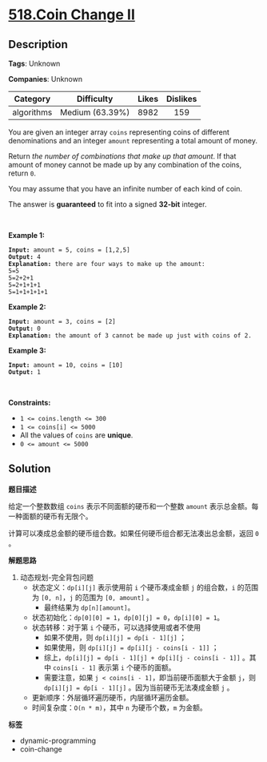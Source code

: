 # [518.Coin Change II](https://leetcode.com/problems/coin-change-ii/description/)

## Description

**Tags**: Unknown

**Companies**: Unknown

|  Category  |   Difficulty    | Likes | Dislikes |
| :--------: | :-------------: | :---: | :------: |
| algorithms | Medium (63.39%) | 8982  |   159    |

<p>You are given an integer array <code>coins</code> representing coins of different denominations and an integer <code>amount</code> representing a total amount of money.</p>
<p>Return <em>the number of combinations that make up that amount</em>. If that amount of money cannot be made up by any combination of the coins, return <code>0</code>.</p>
<p>You may assume that you have an infinite number of each kind of coin.</p>
<p>The answer is <strong>guaranteed</strong> to fit into a signed <strong>32-bit</strong> integer.</p>
<p>&nbsp;</p>
<p><strong class="example">Example 1:</strong></p>
<pre><code><strong>Input:</strong> amount = 5, coins = [1,2,5]
<strong>Output:</strong> 4
<strong>Explanation:</strong> there are four ways to make up the amount:
5=5
5=2+2+1
5=2+1+1+1
5=1+1+1+1+1</code></pre>
<p><strong class="example">Example 2:</strong></p>
<pre><code><strong>Input:</strong> amount = 3, coins = [2]
<strong>Output:</strong> 0
<strong>Explanation:</strong> the amount of 3 cannot be made up just with coins of 2.</code></pre>
<p><strong class="example">Example 3:</strong></p>
<pre><code><strong>Input:</strong> amount = 10, coins = [10]
<strong>Output:</strong> 1</code></pre>
<p>&nbsp;</p>
<p><strong>Constraints:</strong></p>
<ul>
  <li><code>1 &lt;= coins.length &lt;= 300</code></li>
  <li><code>1 &lt;= coins[i] &lt;= 5000</code></li>
  <li>All the values of <code>coins</code> are <strong>unique</strong>.</li>
  <li><code>0 &lt;= amount &lt;= 5000</code></li>
</ul>

## Solution

**题目描述**

给定一个整数数组 `coins` 表示不同面额的硬币和一个整数 `amount` 表示总金额。每一种面额的硬币有无限个。

计算可以凑成总金额的硬币组合数。如果任何硬币组合都无法凑出总金额，返回 `0` 。

**解题思路**

1. 动态规划-完全背包问题
   - 状态定义：`dp[i][j]` 表示使用前 `i` 个硬币凑成金额 `j` 的组合数，`i` 的范围为 `[0, n]`，`j` 的范围为 `[0, amount]` 。
     - 最终结果为 `dp[n][amount]`。
   - 状态初始化：`dp[0][0] = 1`，`dp[0][j] = 0`，`dp[i][0] = 1`。
   - 状态转移：对于第 `i` 个硬币，可以选择使用或者不使用
     - 如果不使用，则 `dp[i][j] = dp[i - 1][j]` ；
     - 如果使用，则 `dp[i][j] = dp[i][j - coins[i - 1]]` ；
     - 综上，`dp[i][j] = dp[i - 1][j] + dp[i][j - coins[i - 1]]` 。其中 `coins[i - 1]` 表示第 `i` 个硬币的面额。
     - 需要注意，如果 `j < coins[i - 1]`，即当前硬币面额大于金额 `j`，则 `dp[i][j] = dp[i - 1][j]` 。因为当前硬币无法凑成金额 `j` 。
   - 更新顺序：外层循环遍历硬币，内层循环遍历金额。
   - 时间复杂度：`O(n * m)`，其中 `n` 为硬币个数，`m` 为金额。

**标签**

- dynamic-programming
- coin-change
